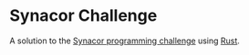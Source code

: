 # Synacor Challenge

A solution to the [Synacor programming challenge](https://challenge.synacor.com/) using [Rust](https://www.rust-lang.org/).
